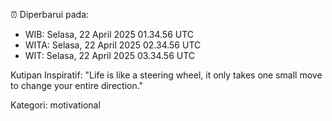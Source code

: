 ⏰ Diperbarui pada:
- WIB: Selasa, 22 April 2025 01.34.56 UTC
- WITA: Selasa, 22 April 2025 02.34.56 UTC
- WIT: Selasa, 22 April 2025 03.34.56 UTC

Kutipan Inspiratif:
"Life is like a steering wheel, it only takes one small move to change your entire direction."


Kategori: motivational

